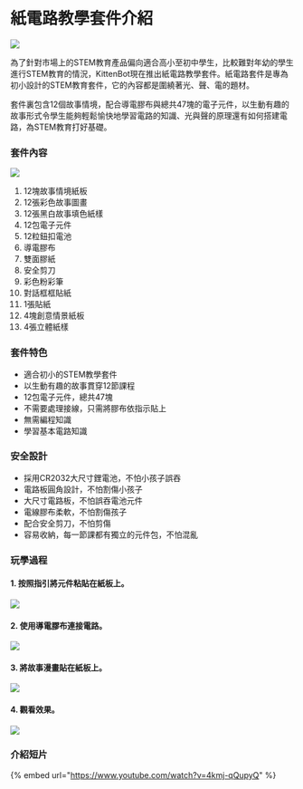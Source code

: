 # 紙電路教學套件介紹

![](https://kittenbothk.readthedocs.io/en/latest/\_images/33.jpg)

為了針對市場上的STEM教育產品偏向適合高小至初中學生，比較難對年幼的學生進行STEM教育的情況，KittenBot現在推出紙電路教學套件。紙電路套件是專為初小設計的STEM教育套件，它的內容都是圍繞著光、聲、電的題材。

套件裏包含12個故事情境，配合導電膠布與總共47塊的電子元件，以生動有趣的故事形式令學生能夠輕鬆愉快地學習電路的知識、光與聲的原理還有如何搭建電路，為STEM教育打好基礎。

### 套件內容

![](https://kittenbothk.readthedocs.io/en/latest/\_images/26.jpg)

1. 12塊故事情境紙板
2. 12張彩色故事圖畫
3. 12張黑白故事填色紙樣
4. 12包電子元件
5. 12粒鈕扣電池
6. 導電膠布
7. 雙面膠紙
8. 安全剪刀
9. 彩色粉彩筆
10. 對話框框貼紙
11. 1張貼紙
12. 4塊創意情景紙板
13. 4張立體紙樣

### 套件特色

* 適合初小的STEM教學套件
* 以生動有趣的故事貫穿12節課程
* 12包電子元件，總共47塊
* 不需要處理接線，只需將膠布依指示貼上
* 無需編程知識
* 學習基本電路知識

### 安全設計

* 採用CR2032大尺寸鋰電池，不怕小孩子誤吞
* 電路板圓角設計，不怕割傷小孩子
* 大尺寸電路板，不怕誤吞電池元件
* 電線膠布柔軟，不怕割傷孩子
* 配合安全剪刀，不怕剪傷
* 容易收納，每一節課都有獨立的元件包，不怕混亂

### 玩學過程

#### 1. 按照指引將元件粘貼在紙板上。

![](https://kittenbothk.readthedocs.io/en/latest/\_images/45.png)

#### 2. 使用導電膠布連接電路。

![](https://kittenbothk.readthedocs.io/en/latest/\_images/53.png)

#### 3. 將故事漫畫貼在紙板上。

![](https://kittenbothk.readthedocs.io/en/latest/\_images/62.png)

#### 4. 觀看效果。

![](https://kittenbothk.readthedocs.io/en/latest/\_images/73.png)

### 介紹短片

{% embed url="https://www.youtube.com/watch?v=4kmj-qQupyQ" %}
